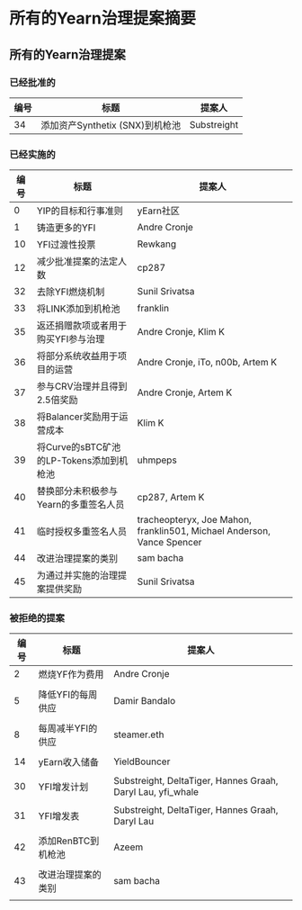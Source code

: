# 所有的Yearn治理提案摘要
## 所有的Yearn治理提案
### 已经批准的

| 编号    | 标题                              | 提案人        |
| -------| --------                          | --------        |
| 34     | 添加资产Synthetix (SNX)到机枪池      | Substreight  |

### 已经实施的

| 编号    | 标题                               | 提案人         |
| -------| --------                          | --------        |
|0       |	YIP的目标和行事准则                  |	yEarn社区      |
|1	      |铸造更多的YFI                        |	Andre Cronje|
|10       |YFI过渡性投票                     	|Rewkang|
|12    	|减少批准提案的法定人数                    |	cp287||        |                                   |                 
|32   	|去除YFI燃烧机制	                        |Sunil Srivatsa|        |                                   |          
|33  	|将LINK添加到机枪池                      |franklin|
|35     |返还捐赠款项或者用于购买YFI参与治理	|Andre Cronje, Klim K|
|36  	|将部分系统收益用于项目的运营                |Andre Cronje, iTo, n00b, Artem K|
|37	    |参与CRV治理并且得到2.5倍奖励              |	Andre Cronje, Artem K||        |                                     
|38  	|将Balancer奖励用于运营成本           	|Klim K|
|39     |将Curve的sBTC矿池的LP-Tokens添加到机枪池|uhmpeps|
|40  	|替换部分未积极参与Yearn的多重签名人员      |	cp287, Artem K|
|41     |临时授权多重签名人员                    |tracheopteryx, Joe Mahon, franklin501, Michael Anderson, Vance Spencer|
|44     |改进治理提案的类别                         |sam bacha|
|45	    |为通过并实施的治理提案提供奖励            |Sunil Srivatsa|

### 被拒绝的提案

|编号     | 标题                           | 提案人         |
| -------| --------                          | --------        |
|2	|燃烧YF作为费用                            |Andre Cronje|
|        |                                   |                 |
|5	|降低YFI的每周供应                          |	Damir Bandalo|
|        |                                   |                 |
|8	|每周减半YFI的供应                          |steamer.eth|
|        |                                   |                 |
|14	|yEarn收入储备                             |YieldBouncer|
|        |                                   |                 |
|30	|YFI增发计划                                |	Substreight, DeltaTiger, Hannes Graah, Daryl Lau, yfi_whale|
|        |                                   |                 |
|31	|YFI增发表                             |Substreight, DeltaTiger, Hannes Graah, Daryl Lau|
|        |                                   |                 |
|42	|添加RenBTC到机枪池                        |	Azeem|
|        |                                   |                 |
|43  |改进治理提案的类别                           |	sam bacha|
|        |                                   |                 |